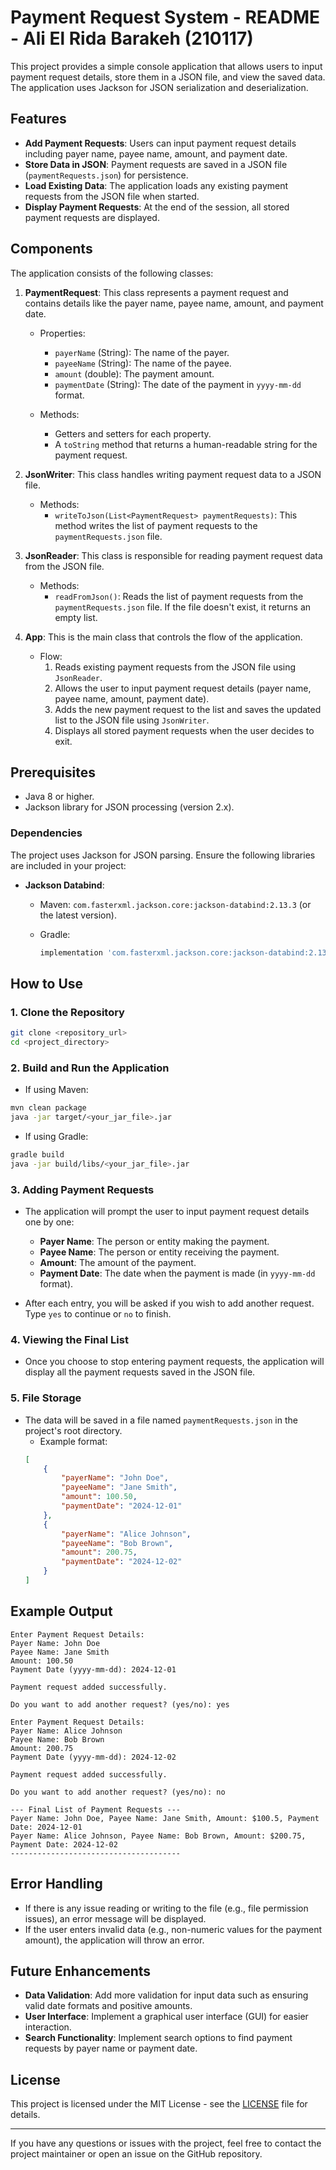 # Payment Request System - README - Ali El Rida Barakeh (210117)

This project provides a simple console application that allows users to input payment request details, store them in a JSON file, and view the saved data. The application uses Jackson for JSON serialization and deserialization.

## Features

- **Add Payment Requests**: Users can input payment request details including payer name, payee name, amount, and payment date.
- **Store Data in JSON**: Payment requests are saved in a JSON file (`paymentRequests.json`) for persistence.
- **Load Existing Data**: The application loads any existing payment requests from the JSON file when started.
- **Display Payment Requests**: At the end of the session, all stored payment requests are displayed.

## Components

The application consists of the following classes:

1. **PaymentRequest**: This class represents a payment request and contains details like the payer name, payee name, amount, and payment date.
   
   - Properties:
     - `payerName` (String): The name of the payer.
     - `payeeName` (String): The name of the payee.
     - `amount` (double): The payment amount.
     - `paymentDate` (String): The date of the payment in `yyyy-mm-dd` format.
   
   - Methods:
     - Getters and setters for each property.
     - A `toString` method that returns a human-readable string for the payment request.

2. **JsonWriter**: This class handles writing payment request data to a JSON file.

   - Methods:
     - `writeToJson(List<PaymentRequest> paymentRequests)`: This method writes the list of payment requests to the `paymentRequests.json` file.

3. **JsonReader**: This class is responsible for reading payment request data from the JSON file.

   - Methods:
     - `readFromJson()`: Reads the list of payment requests from the `paymentRequests.json` file. If the file doesn't exist, it returns an empty list.

4. **App**: This is the main class that controls the flow of the application.

   - Flow:
     1. Reads existing payment requests from the JSON file using `JsonReader`.
     2. Allows the user to input payment request details (payer name, payee name, amount, payment date).
     3. Adds the new payment request to the list and saves the updated list to the JSON file using `JsonWriter`.
     4. Displays all stored payment requests when the user decides to exit.

## Prerequisites

- Java 8 or higher.
- Jackson library for JSON processing (version 2.x).

### Dependencies

The project uses Jackson for JSON parsing. Ensure the following libraries are included in your project:

- **Jackson Databind**:
   - Maven: `com.fasterxml.jackson.core:jackson-databind:2.13.3` (or the latest version).
   
   - Gradle:
     ```gradle
     implementation 'com.fasterxml.jackson.core:jackson-databind:2.13.3'
     ```

## How to Use

### 1. Clone the Repository

```bash
git clone <repository_url>
cd <project_directory>
```

### 2. Build and Run the Application

- If using Maven:

```bash
mvn clean package
java -jar target/<your_jar_file>.jar
```

- If using Gradle:

```bash
gradle build
java -jar build/libs/<your_jar_file>.jar
```

### 3. Adding Payment Requests

- The application will prompt the user to input payment request details one by one:
  - **Payer Name**: The person or entity making the payment.
  - **Payee Name**: The person or entity receiving the payment.
  - **Amount**: The amount of the payment.
  - **Payment Date**: The date when the payment is made (in `yyyy-mm-dd` format).
  
- After each entry, you will be asked if you wish to add another request. Type `yes` to continue or `no` to finish.

### 4. Viewing the Final List

- Once you choose to stop entering payment requests, the application will display all the payment requests saved in the JSON file.

### 5. File Storage

- The data will be saved in a file named `paymentRequests.json` in the project's root directory.
  - Example format:
  ```json
  [
      {
          "payerName": "John Doe",
          "payeeName": "Jane Smith",
          "amount": 100.50,
          "paymentDate": "2024-12-01"
      },
      {
          "payerName": "Alice Johnson",
          "payeeName": "Bob Brown",
          "amount": 200.75,
          "paymentDate": "2024-12-02"
      }
  ]
  ```

## Example Output

```
Enter Payment Request Details:
Payer Name: John Doe
Payee Name: Jane Smith
Amount: 100.50
Payment Date (yyyy-mm-dd): 2024-12-01

Payment request added successfully.

Do you want to add another request? (yes/no): yes

Enter Payment Request Details:
Payer Name: Alice Johnson
Payee Name: Bob Brown
Amount: 200.75
Payment Date (yyyy-mm-dd): 2024-12-02

Payment request added successfully.

Do you want to add another request? (yes/no): no

--- Final List of Payment Requests ---
Payer Name: John Doe, Payee Name: Jane Smith, Amount: $100.5, Payment Date: 2024-12-01
Payer Name: Alice Johnson, Payee Name: Bob Brown, Amount: $200.75, Payment Date: 2024-12-02
--------------------------------------
```

## Error Handling

- If there is any issue reading or writing to the file (e.g., file permission issues), an error message will be displayed.
- If the user enters invalid data (e.g., non-numeric values for the payment amount), the application will throw an error.

## Future Enhancements

- **Data Validation**: Add more validation for input data such as ensuring valid date formats and positive amounts.
- **User Interface**: Implement a graphical user interface (GUI) for easier interaction.
- **Search Functionality**: Implement search options to find payment requests by payer name or payment date.
  
## License

This project is licensed under the MIT License - see the [LICENSE](LICENSE) file for details.

---

If you have any questions or issues with the project, feel free to contact the project maintainer or open an issue on the GitHub repository.
